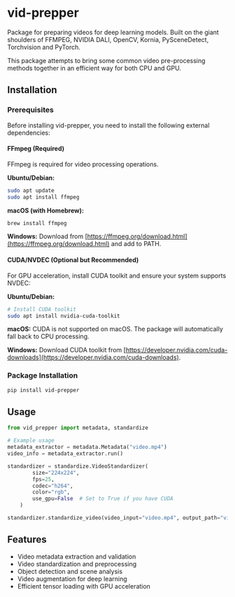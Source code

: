# vid-prepper

Package for preparing videos for deep learning models. Built on the giant shoulders of FFMPEG, NVIDIA DALI, OpenCV, Kornia, PySceneDetect, Torchvision and PyTorch.

This package attempts to bring some common video pre-processing methods together in an efficient way for both CPU and GPU.

## Installation

### Prerequisites

Before installing vid-prepper, you need to install the following external dependencies:

#### FFmpeg (Required)
FFmpeg is required for video processing operations.

**Ubuntu/Debian:**
```bash
sudo apt update
sudo apt install ffmpeg
```

**macOS (with Homebrew):**
```bash
brew install ffmpeg
```

**Windows:**
Download from [https://ffmpeg.org/download.html](https://ffmpeg.org/download.html) and add to PATH.

#### CUDA/NVDEC (Optional but Recommended)
For GPU acceleration, install CUDA toolkit and ensure your system supports NVDEC:

**Ubuntu/Debian:**
```bash
# Install CUDA toolkit
sudo apt install nvidia-cuda-toolkit
```

**macOS:**
CUDA is not supported on macOS. The package will automatically fall back to CPU processing.

**Windows:**
Download CUDA toolkit from [https://developer.nvidia.com/cuda-downloads](https://developer.nvidia.com/cuda-downloads).

### Package Installation

```bash
pip install vid-prepper
```

## Usage

```python
from vid_prepper import metadata, standardize

# Example usage
metadata_extractor = metadata.Metadata("video.mp4")
video_info = metadata_extractor.run()

standardizer = standardize.VideoStandardizer(
        size="224x224",
        fps=25,
        codec="h264",
        color="rgb",
        use_gpu=False  # Set to True if you have CUDA
    )

standardizer.standardize_video(video_input="video.mp4", output_path="video_standardized.mp4")
```

## Features

- Video metadata extraction and validation
- Video standardization and preprocessing
- Object detection and scene analysis
- Video augmentation for deep learning
- Efficient tensor loading with GPU acceleration
